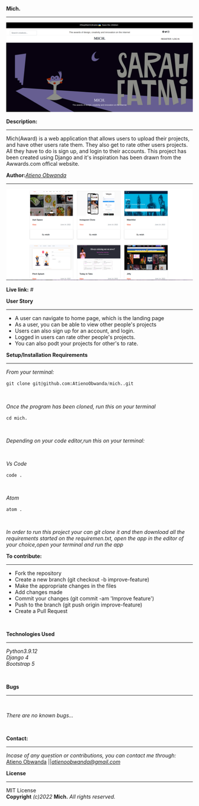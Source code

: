 **Mich.**
****
![Alt text](/projectScreenshot/hero.png?raw=true "Optional Title")

**Description:**
****
Mich(Award) is a web application that allows users to upload their projects, and have other users rate them. They also get to rate other users projects. All they have to do is sign up, and login to their accounts. This project has been created using Django  and it's inspiration has been drawn from the Awwards.com offical website.


**Author:***[Atieno Obwanda](https://github.com/AtienoObwanda)* 
****

<!-- Screenshots -->
![Alt text](/projectScreenshot/section.png?raw=true "Optional Title")


**Live link:**  *#* <br />


**User Story** <br/>
****

* A user can navigate to home page, which is the landing page <br/>
* As a user, you can be able to view other people's projects<br/>
* Users can also sign up for an account, and login. <br/>
* Logged in users can rate other people's projects.<br/>
* You can also podt your projects for other's to rate. <br/>



**Setup/Installation Requirements** 
****
*From your terminal:* <br />
```py
git clone git@github.com:AtienoObwanda/mich..git
```
<br />

*Once the program has been cloned, run this on your terminal* <br />

```
cd mich.
```

<br />

*Depending on your code editor,run this on your terminal:* <br />

<br />

*Vs Code* <br />

```
code .
```
<br />

*Atom* <br />
```
atom .
```
<br />


*In order to run this project your can git clone it and then download all the requirements started on the requiremen.txt, open the app in the editor of your choice,open your terminal and run the  app*
<br />

**To contribute:**
****
* Fork the repository
* Create a new branch (git checkout -b improve-feature)
* Make the appropriate changes in the files
* Add changes made
* Commit your changes (git commit -am 'Improve feature')
* Push to the branch (git push origin improve-feature)
* Create a Pull Request

<br/>

**Technologies Used** <br/>
****

*Python3.9.12*<br />
*Django 4*<br />
*Bootstrap 5*<br />

<br/>

**Bugs** 
****

<br/>

*There are no known bugs...*

<br/>


**Contact:**
****

*Incase of any question or contributions, you can contact me through:*
 [Atieno Obwanda](https://github.com/AtienoObwanda) ||*atienoobwanda@gmail.com* </br>


**License**
****
MIT License <br/>
**Copyright** *(c)2022* **Mich.** *All rights reserved.*